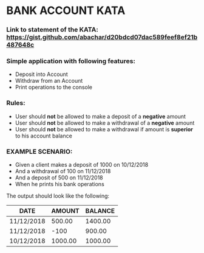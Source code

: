 # BANK ACCOUNT KATA

### Link to statement of the KATA: https://gist.github.com/abachar/d20bdcd07dac589feef8ef21b487648c

### Simple application with following features:
* Deposit into Account
* Withdraw from an Account
* Print operations to the console

### Rules:
* User should **not** be allowed to make a deposit of a **negative** amount
* User should **not** be allowed to make a withdrawal of a **negative** amount
* User should **not** be allowed to make a withdrawal if amount is **superior** to his account balance

### EXAMPLE SCENARIO:

* Given a client makes a deposit of 1000 on 10/12/2018
* And a withdrawal of 100 on 11/12/2018
* And a deposit of 500 on 11/12/2018
* When he prints his bank operations

The output should look like the following:

DATE | AMOUNT | BALANCE
---- | ------ | -------
11/12/2018 | 500.00 | 1400.00
11/12/2018	| -100 | 900.00
10/12/2018	| 1000.00	| 1000.00

